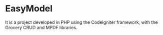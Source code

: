 # EasyModel

It is a project developed in PHP using the CodeIgniter framework, with the Grocery CRUD and MPDF libraries. 